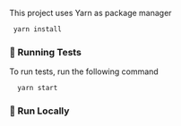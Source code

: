 This project uses Yarn as package manager

```bash
 yarn install
```

### :test_tube: Running Tests

To run tests, run the following command

```bash
  yarn start
```

### :running: Run Locally